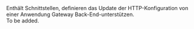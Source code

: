 <Namespace Name="Microsoft.Azure.Management.Network.Fluent.ApplicationGatewayBackendHttpConfiguration.UpdateDefinition">
  <Docs>
    <summary>Enthält Schnittstellen, definieren das Update der HTTP-Konfiguration von einer Anwendung Gateway Back-End-unterstützen.</summary> 
    <remarks>To be added.</remarks>
  </Docs>
</Namespace>
